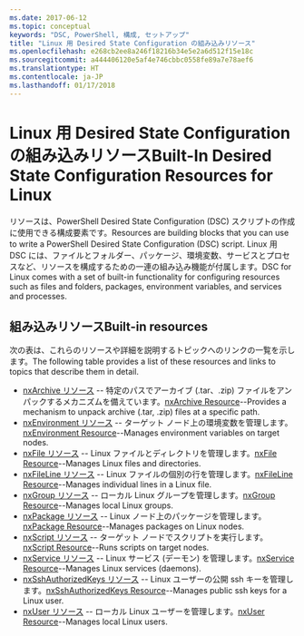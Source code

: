 ```yaml
---
ms.date: 2017-06-12
ms.topic: conceptual
keywords: "DSC, PowerShell, 構成, セットアップ"
title: "Linux 用 Desired State Configuration の組み込みリソース"
ms.openlocfilehash: e268cb2ee8a246f18216b34e5e2a6d512f15e18c
ms.sourcegitcommit: a444406120e5af4e746cbbc0558fe89a7e78aef6
ms.translationtype: HT
ms.contentlocale: ja-JP
ms.lasthandoff: 01/17/2018
---
```

# <a name="built-in-desired-state-configuration-resources-for-linux"></a><span data-ttu-id="6fa47-103">Linux 用 Desired State Configuration の組み込みリソース</span><span class="sxs-lookup"><span data-stu-id="6fa47-103">Built-In Desired State Configuration Resources for Linux</span></span>

<span data-ttu-id="6fa47-104">リソースは、PowerShell Desired State Configuration (DSC) スクリプトの作成に使用できる構成要素です。</span><span class="sxs-lookup"><span data-stu-id="6fa47-104">Resources are building blocks that you can use to write a PowerShell Desired State Configuration (DSC) script.</span></span> <span data-ttu-id="6fa47-105">Linux 用 DSC には、ファイルとフォルダー、パッケージ、環境変数、サービスとプロセスなど、リソースを構成するための一連の組み込み機能が付属します。</span><span class="sxs-lookup"><span data-stu-id="6fa47-105">DSC for Linux comes with a set of built-in functionality for configuring resources such as files and folders, packages, environment variables, and services and processes.</span></span>

## <a name="built-in-resources"></a><span data-ttu-id="6fa47-106">組み込みリソース</span><span class="sxs-lookup"><span data-stu-id="6fa47-106">Built-in resources</span></span> 

<span data-ttu-id="6fa47-107">次の表は、これらのリソースや詳細を説明するトピックへのリンクの一覧を示します。</span><span class="sxs-lookup"><span data-stu-id="6fa47-107">The following table provides a list of these resources and links to topics that describe them in detail.</span></span>

* <span data-ttu-id="6fa47-108">[nxArchive リソース](lnxArchiveResource.md) -- 特定のパスでアーカイブ (.tar、.zip) ファイルをアンパックするメカニズムを備えています。</span><span class="sxs-lookup"><span data-stu-id="6fa47-108">[nxArchive Resource](lnxArchiveResource.md)--Provides a mechanism to unpack archive (.tar, .zip) files at a specific path.</span></span>
* <span data-ttu-id="6fa47-109">[nxEnvironment リソース](lnxEnvironmentResource.md) -- ターゲット ノード上の環境変数を管理します。</span><span class="sxs-lookup"><span data-stu-id="6fa47-109">[nxEnvironment Resource](lnxEnvironmentResource.md)--Manages environment variables on target nodes.</span></span> 
* <span data-ttu-id="6fa47-110">[nxFile リソース](lnxFileResource.md) -- Linux ファイルとディレクトリを管理します。</span><span class="sxs-lookup"><span data-stu-id="6fa47-110">[nxFile Resource](lnxFileResource.md)--Manages Linux files and directories.</span></span> 
* <span data-ttu-id="6fa47-111">[nxFileLine リソース](lnxFileLineResource.md) -- Linux ファイルの個別の行を管理します。</span><span class="sxs-lookup"><span data-stu-id="6fa47-111">[nxFileLine Resource](lnxFileLineResource.md)--Manages individual lines in a Linux file.</span></span> 
* <span data-ttu-id="6fa47-112">[nxGroup リソース](lnxGroupResource.md) -- ローカル Linux グループを管理します。</span><span class="sxs-lookup"><span data-stu-id="6fa47-112">[nxGroup Resource](lnxGroupResource.md)--Manages local Linux groups.</span></span> 
* <span data-ttu-id="6fa47-113">[nxPackage リソース](lnxPackageResource.md) -- Linux ノード上のパッケージを管理します。</span><span class="sxs-lookup"><span data-stu-id="6fa47-113">[nxPackage Resource](lnxPackageResource.md)--Manages packages on Linux nodes.</span></span>
* <span data-ttu-id="6fa47-114">[nxScript リソース](lnxScriptResource.md) -- ターゲット ノードでスクリプトを実行します。</span><span class="sxs-lookup"><span data-stu-id="6fa47-114">[nxScript Resource](lnxScriptResource.md)--Runs scripts on target nodes.</span></span>
* <span data-ttu-id="6fa47-115">[nxService リソース](lnxServiceResource.md) -- Linux サービス (デーモン) を管理します。</span><span class="sxs-lookup"><span data-stu-id="6fa47-115">[nxService Resource](lnxServiceResource.md)--Manages Linux services (daemons).</span></span>
* <span data-ttu-id="6fa47-116">[nxSshAuthorizedKeys リソース](lnxSshAuthorizedKeysResource.md) -- Linux ユーザーの公開 ssh キーを管理します。</span><span class="sxs-lookup"><span data-stu-id="6fa47-116">[nxSshAuthorizedKeys Resource](lnxSshAuthorizedKeysResource.md)--Manages public ssh keys for a Linux user.</span></span> 
* <span data-ttu-id="6fa47-117">[nxUser リソース](lnxUserResource.md) -- ローカル Linux ユーザーを管理します。</span><span class="sxs-lookup"><span data-stu-id="6fa47-117">[nxUser Resource](lnxUserResource.md)--Manages local Linux users.</span></span> 
  

